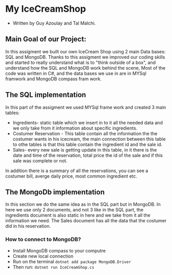 # My IceCreamShop
* Written by Guy Azoulay and Tal Malchi.

## Main Goal of our Project:
In this assigment we built our own IceCream Shop using 2 main Data bases: SQL and MongoDB.
Thanks to this assigment we improved our coding skills and started to really understand what is to "think outside of a box",
and understand how the SQL and MongoDB work behind the scene, Most of the code was written in C#, and the data bases
we use in are in MYSql framwork and MongoDB compass fram work.


## The SQL implementation
In this part of the assigment we used MYSql frame work and created 3 main tables:
* Ingredients- static table which we insert in to it all the needed data and we only take from it 
information about specific ingredients.
* Costumer Reservation - This table contain all the information the the costumer wants in his
icecream, the main connection between this table to othe tables is that this table contain
the ingredient id and the sale id.
* Sales- every new sale is getting update in this table, in it there is the date and time of the
reservation, total price the id of the sale and if this sale was complete or not.

In addition there is a summary of all the reservations, you can see a costumer bill,
averge daily price, most common ingredient etc.

## The MongoDb implementation
In this section we do the same idea as in the SQL part but in MongoDB.
In here we use only 2 documents, and not 3 like in the SQL part, 
the ingredients document is also static in here and we take from it all the information we need.
The Sales document has all the data that the costumer did in his reservation.

### How to connect to MongoDB?
- Install MongoDB compass to your computre
- Create new local connection
- Run on the terminal `dotnet add package MongoDB.Driver`
- Then run: `dotnet run IceCreamShop.cs`
